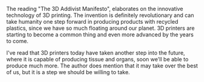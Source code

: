 The reading "The 3D Addivist Manifesto", elaborates on the innovative technology of 3D printing. The invention is definitely revolutionary and can take humanity one step forward in producing products with recycled plastics, since we have so much floating around our planet. 3D printers are starting to become a common thing and even more advanced by the years to come.

I've read that 3D printers today have taken another step into the future, where it is capable of producing tissue and organs, soon we'll be able to produce much more. The author does mention that it may take over the best of us, but it is a step we should be willing to take.
